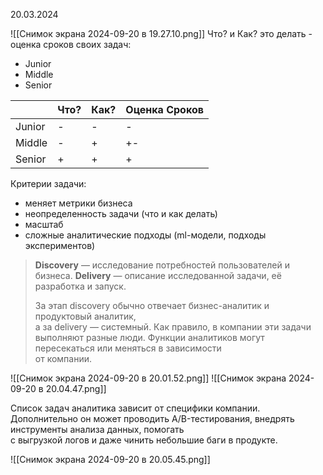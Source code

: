 20.03.2024

![[Снимок экрана 2024-09-20 в 19.27.10.png]]
Что? и Как? это делать - оценка сроков своих задач: 
- Junior
- Middle
- Senior

|        | Что? | Как? | Оценка Сроков |
| ------ | ---- | ---- | ------------- |
| Junior | -    | -    | -             |
| Middle | -    | +    | +-            |
| Senior | +    | +    | +             |

Критерии задачи:
- меняет метрики бизнеса
- неопределенность задачи (что и как делать)
- масштаб
- сложные аналитические подходы (ml-модели, подходы экспериментов)


> **Discovery** — исследование потребностей пользователей и бизнеса. 
> **Delivery** — описание исследованной задачи, её разработка и запуск.
> 
> За этап discovery обычно отвечает бизнес-аналитик и продуктовый аналитик,  
> а за delivery — системный. Как правило, в компании эти задачи выполняют разные люди. Функции аналитиков могут пересекаться или меняться в зависимости  
> от компании.

![[Снимок экрана 2024-09-20 в 20.01.52.png]]
![[Снимок экрана 2024-09-20 в 20.04.47.png]]

Список задач аналитика зависит от специфики компании. Дополнительно он может проводить А/B-тестирования, внедрять инструменты анализа данных, помогать  
с выгрузкой логов и даже чинить небольшие баги в продукте.

![[Снимок экрана 2024-09-20 в 20.05.45.png]]

